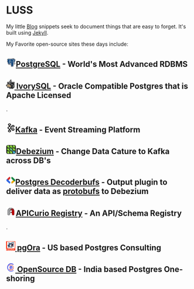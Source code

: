 # LUSS

My little [Blog](http://luss.io) snippets seek to document things that are easy to forget.  It's built using [Jekyll](https://jekyllrb.com).

My Favorite open-source sites these days include:

## [<img height=25 width25 src=postgres.jpg>PostgreSQL](https://postgresql.org) - World's Most Advanced RDBMS
## [<img height=25 width25 src=ivorysql.jpg> IvorySQL](https://ivorysql.org) - Oracle Compatible Postgres that is Apache Licensed
.
## [<img height=25 width25 src=kafka.jpg>Kafka](https://kafka.apache.org) - Event Streaming Platform
## [<img height=25 width25 src=debezium.jpg>Debezium](https://debezium.io) - Change Data Cature to Kafka across DB's
## [<img height=25 width25 src=protobufs.jpg>Postgres Decoderbufs](https://github.com/debezium/postgres-decoderbufs) - Output plugin to deliver data as [protobufs](https://protobuf.dev) to Debezium
## [<img height=25 width25 src=apicurio.jpg>APICurio Registry](https://www.apicur.io/registry/) - An API/Schema Registry
.
## [<img height=25 width25 src=pgora.jpg> pgOra](https://pgora.com) - US based Postgres Consulting
## [<img height=25 width=25 src=opensource-db.jpg> OpenSource DB](https://opensource-db.com) - India based Postgres One-shoring

